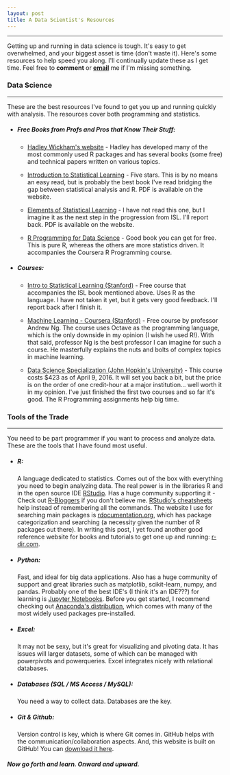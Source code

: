 ```yaml
---
layout: post
title: A Data Scientist's Resources
---
```

---------
Getting up and running in data science is tough. It's easy to get overwhelmed, and your biggest asset is time (don't waste it). Here's some resources to help speed you along. I'll continually update these as I get time. Feel free to __comment__ or __[email](mailto:mdancho@gmail.com)__ me if I'm missing something.

### Data Science
---------

These are the best resources I've found to get you up and running quickly with analysis. The resources cover both programming and statistics.

*	##### Free Books from Profs and Pros that Know Their Stuff:

	*	[Hadley Wickham's website](http://hadley.nz/) - Hadley has developed many of the most commonly used R packages and has several books (some free) and technical papers written on various topics.

	*	[Introduction to Statistical Learning](http://www-bcf.usc.edu/~gareth/ISL/) - Five stars. This is by no means an easy read, but is probably the best book I've read bridging the gap between statistical analysis and R. PDF is available on the website.

	*	[Elements of Statistical Learning](http://statweb.stanford.edu/~tibs/ElemStatLearn/) - I have not read this one, but I imagine it as the next step in the progression from ISL. I'll report back. PDF is available on the website.

	*	[R Programming for Data Science](https://leanpub.com/rprogramming) - Good book you can get for free. This is pure R, whereas the others are more statistics driven. It accompanies the Coursera R Programming course.

* ##### Courses:

	* 	[Intro to Statistical Learning (Stanford)](https://lagunita.stanford.edu/) - Free course that accompanies the ISL book mentioned above. Uses R as the language. I have not taken it yet, but it gets very good feedback. I'll report back after I finish it.

	*	[Machine Learning - Coursera (Stanford)](https://www.coursera.org/learn/machine-learning) - Free course by professor Andrew Ng. The course uses Octave as the programming language, which is the only downside in my opinion (I wish he used R!). With that said, professor Ng is the best professor I can imagine for such a course. He masterfully explains the nuts and bolts of complex topics in machine learning.

	*	[Data Science Specialization (John Hopkin's University)](https://www.coursera.org/specializations/jhu-data-science) - This course costs $423 as of April 9, 2016. It will set you back a bit, but the price is on the order of one credit-hour at a major institution... well worth it in my opinion. I've just finished the first two courses and so far it's good. The R Programming assignments help big time.


### Tools of the Trade
--------

You need to be part programmer if you want to process and analyze data. These are the tools that I have found most useful.

* 	##### R:
	A language dedicated to statistics. Comes out of the box with everything you need to begin analyzing data. The real power is in the libraries R and in the open source IDE [RStudio](https://www.rstudio.com/products/rstudio/). Has a huge community supporting it - Check out [R-Bloggers](http://www.r-bloggers.com/) if you don't believe me. [RStudio's cheatsheets](https://www.rstudio.com/resources/cheatsheets/) help instead of remembering all the commands. The website I use for searching main packages is [rdocumentation.org](http://www.rdocumentation.org/), which has package categorization and searching (a necessity given the number of R packages out there). In writing this post, I yet found another good reference website for books and tutorials to get one up and running: [r-dir.com](https://r-dir.com/).

* 	##### Python:
	Fast, and ideal for big data applications. Also has a huge community of support and great libraries such as matplotlib, scikit-learn, numpy, and pandas. Probably one of the best IDE's (I think it's an IDE???) for learning is [Jupyter Notebooks](http://jupyter.org/). Before you get started, I recommend checking out [Anaconda's distribution](https://www.continuum.io/downloads), which comes with many of the most widely used packages pre-installed.

*	##### Excel:
	It may not be sexy, but it's great for visualizing and pivoting data. It has issues will larger datasets, some of which can be managed with powerpivots and powerqueries. Excel integrates nicely with relational databases.

*	##### Databases (SQL / MS Access / MySQL):
	You need a way to collect data. Databases are the key.

*	##### Git & Github:
	Version control is key, which is where Git comes in. GitHub helps with the communication/collaboration aspects. And, this website is built on GitHub! You can [download it here](https://github.com/mdancho84/mdancho84.github.io).

##### Now go forth and learn. Onward and upward.



